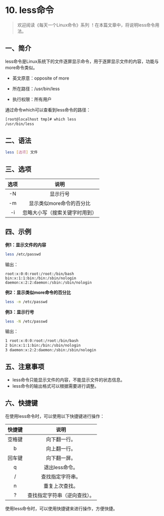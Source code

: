 # 10. less命令



> 欢迎阅读《每天一个Linux命令》系列 ！在本篇文章中，将说明less命令用法。

## 一、简介

less命令是Linux系统下的文件逐屏显示命令，用于逐屏显示文件的内容，功能与more命令类似。

- 英文原意：opposite of more

- 所在路径：/usr/bin/less

- 执行权限：所有用户

通过命令which可以查看到less命令的路径：

```bash
[root@localhost tmp]# which less
/usr/bin/less
```



## 二、语法

```bash
less [选项] 文件
```



## 三、选项

| 选项 |              说明              |
| :--: | :----------------------------: |
|  -N  |            显示行号            |
|  -m  |    显示类似more命令的百分比    |
|  -i  | 忽略大小写（搜索关键字时用到） |



## 四、示例

**例1：显示文件的内容**

```bash
less /etc/passwd
```

输出：

```
root:x:0:0:root:/root:/bin/bash
bin:x:1:1:bin:/bin:/sbin/nologin
daemon:x:2:2:daemon:/sbin:/sbin/nologin
```

**例2：显示类似more命令的百分比**

```bash
less -m /etc/passwd
```

**例3：显示行号**

```bash
less -N /etc/passwd
```

输出：

```bash
1 root:x:0:0:root:/root:/bin/bash
2 bin:x:1:1:bin:/bin:/sbin/nologin
3 daemon:x:2:2:daemon:/sbin:/sbin/nologin
```



## 五、注意事项

- less命令只能显示文件的内容，不能显示文件的状态信息。
- less命令的输出格式可以根据需要进行调整。



## 六、快捷键

在使用less命令时，可以使用以下快捷键进行操作：

| 快捷键 |             说明             |
| :----: | :--------------------------: |
| 空格键 |         向下翻一行。         |
|   b    |         向上翻一行。         |
| 回车键 |         向下翻一屏。         |
|   q    |        退出less命令。        |
|   /    |       查找指定字符串。       |
|   n    |        重复上次查找。        |
|   ?    | 查找指定字符串（逆向查找）。 |

使用less命令时，可以使用快捷键来进行操作，方便快捷。

